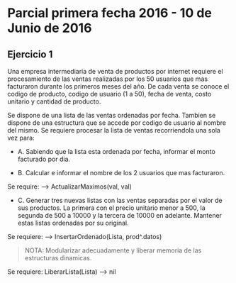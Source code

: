 # Parcial primera fecha 2016 - 10 de Junio de 2016

## Ejercicio 1

Una empresa intermediaria de venta de productos por internet requiere el procesamiento de las ventas realizadas por los 50 usuarios que mas facturaron durante los primeros meses del año. De cada venta se conoce el codigo de producto, codigo de usuario (1 a 50), fecha de venta, costo unitario y cantidad de producto.

Se dispone de una lista de las ventas ordenadas por fecha. Tambien se dispone de una estructura que se accede por codigo de usuario al nombre del mismo. Se requiere procesar la lista de ventas recorriendola una sola vez para:

- A. Sabiendo que la lista esta ordenada por fecha, informar el monto facturado por dia.

- B. Calcular e informar el nombre de los 2 usuarios que mas facturaron.

Se require: <Para cada venta> --> ActualizarMaximos(val, val)

- C. Generar tres nuevas listas con las ventas separadas por el valor de sus productos. La primera con el precio unitario menor a 500, la segunda de 500 a 10000 y la tercera de 10000 en adelante. Mantener estas listas ordenadas por su original.

Se requiere: <Condicional de productos> --> InsertarOrdenado(Lista, prod^.datos)

> NOTA: Modularizar adecuadamente y liberar memoria de las estructuras dinamicas.

Se requiere: LiberarLista(Lista) --> nil